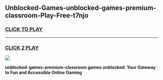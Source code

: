 
## Unblocked-Games-unblocked-games-premium-classroom-Play-Free-t7njo
<h3>
<a href="https://premium76.site?title=unblocked-games-premium-classroom&ref=18A1">CLICK TO PLAY</a></h3>
<hr>

<h3>
<a href="https://premium76.site?title=unblocked-games-premium-classroom&ref=18A1">CLICK 2 PLAY</a>
  
</h3>

<a href="https://premium76.site?title=unblocked-games-premium-classroom&ref=18A1"><img src="https://clearcache.store/games.png"></a>


**unblocked-games-premium-classroom games unblocked: Your Gateway to Fun and Accessible Online Gaming**
